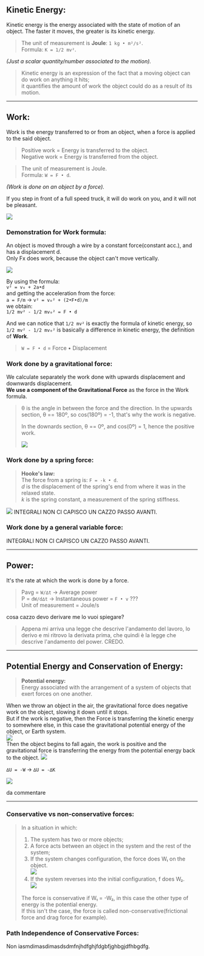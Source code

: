 ## Kinetic Energy:
Kinetic energy is the energy associated with the state of motion of an object.
The faster it moves, the greater is its kinetic energy.

> The unit of measurement is **Joule**: `1 kg • m²/s²`.  
> Formula: `K = 1/2 mv²`.

_(Just a scalar quantity/number associated to the motion)._

> Kinetic energy is an expression of the fact that a moving object can do work on anything it hits;  
> it quantifies the amount of work the object could do as a result of its motion.

---

## Work:
Work is the energy transferred to or from an object, when a force is applied to the said object.  
> Positive work = Energy is transferred to the object.  
> Negative work = Energy is transferred from the object.

> The unit of measurement is Joule.  
> Formula: `W = F • d`.

_(Work is done on an object by a force)._

If you step in front of a full speed truck, it will do work on you, and it will not be pleasant.

![](energy.png)

### Demonstration for Work formula:
An object is moved through a wire by a constant force(constant acc.), and has a displacement d.  
Only Fx does work, because the object can't move vertically.

![](energy2.png)

By using the formula:  
`v² = v₀ + 2a•d`  
and getting the acceleration from the force:  
`a = F/m` → `v² = v₀² + (2•F•d)/m`  
we obtain:  
`1/2 mv² - 1/2 mv₀² = F • d`
 
And we can notice that `1/2 mv²` is exactly the formula of kinetic energy, so `1/2 mv² - 1/2 mv₀²` is basically a difference in kinetic energy, the definition of **Work**.
 
>`W = F • d` = Force • Displacement

### Work done by a gravitational force:

We calculate separately the work done with upwards displacement and downwards displacement.  
**We use a component of the Gravitational Force** as the force in the Work formula.

> θ is the angle in between the force and the direction.
> In the upwards section, θ == 180º, so cos(180º) = -1, that's why the work is negative.
> 
> In the downards section, θ == 0º, and cos(0º) = 1, hence the positive work.
> 
> ![](energy3.png)

### Work done by a spring force:

> **Hooke's law:**  
> The force from a spring is: `F = -k • d`.  
> _d_ is the displacement of the spring's end from where it was in the relaxed state.  
> _k_ is the spring constant, a measurement of the spring stiffness.

![](energy4.png)
INTEGRALI NON CI CAPISCO UN CAZZO PASSO AVANTI.

### Work done by a general variable force:
INTEGRALI NON CI CAPISCO UN CAZZO PASSO AVANTI.

---

## Power:
It's the rate at which the work is done by a force.
> Pavg = `W/∆t` → Average power  
> P = `dW/d∆t` → Instantaneous power = `F • v` ???  
> Unit of measurement = Joule/s  
> 
cosa cazzo devo derivare me lo vuoi spiegare?
> Appena mi arriva una legge che descrive l'andamento del lavoro, lo derivo e mi ritrovo la derivata prima, che quindi è la legge che descrive l'andamento del power. CREDO.
---

## Potential Energy and Conservation of Energy:

> **Potential energy:**  
> Energy associated with the arrangement of a system of objects that exert forces on one another.

When we throw an object in the air, the gravitational force does negative work on the object, slowing it down until it stops.  
But if the work is negative, then the Force is transferring the kinetic energy to somewhere else, in this case the gravitational potential energy of the object, or Earth system.  
![](energy5.png)  
Then the object begins to fall again, the work is positive and the gravitational force is transferring the energy from the potential energy back to the object.
![](energy6.png)

`∆U = -W` → `∆U = -∆K`

![](energy7.png)

da commentare

---

### Conservative vs non-conservative forces:

>In a situation in which:
>1) The system has two or more objects;
>2) A force acts between an object in the system and the rest of the system;
>3) If the system changes configuration, the force does W₁ on the object.  
>![](energy8.png)
>4) If the system reverses into the initial configuration, f does W₂.  
>![](energy9.png)
>
>The force is conservative if W₁ = -W₂, in this case the other type of energy is the potential energy.  
>If this isn't the case, the force is called non-conservative(frictional force and drag force for example).

### Path Independence of Conservative Forces:

Non iasmdimasdimasdsdmfnjhdfghjfdgbfjghbgjdfhbgdfg.
